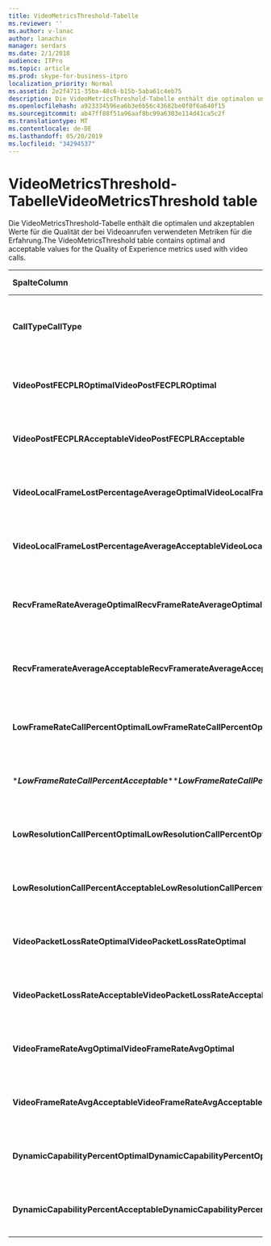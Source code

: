 ```yaml
---
title: VideoMetricsThreshold-Tabelle
ms.reviewer: ''
ms.author: v-lanac
author: lanachin
manager: serdars
ms.date: 2/1/2018
audience: ITPro
ms.topic: article
ms.prod: skype-for-business-itpro
localization_priority: Normal
ms.assetid: 2e2f4711-35ba-48c6-b15b-5aba61c4eb75
description: Die VideoMetricsThreshold-Tabelle enthält die optimalen und akzeptablen Werte für die Qualität der bei Videoanrufen verwendeten Metriken für die Erfahrung.
ms.openlocfilehash: a923334596ea6b3e6b56c43682be0f0f6a640f15
ms.sourcegitcommit: ab47ff88f51a96aaf8bc99a6303e114d41ca5c2f
ms.translationtype: MT
ms.contentlocale: de-DE
ms.lasthandoff: 05/20/2019
ms.locfileid: "34294537"
---
```

# <a name="videometricsthreshold-table"></a><span data-ttu-id="a937c-103">VideoMetricsThreshold-Tabelle</span><span class="sxs-lookup"><span data-stu-id="a937c-103">VideoMetricsThreshold table</span></span>
 
<span data-ttu-id="a937c-104">Die VideoMetricsThreshold-Tabelle enthält die optimalen und akzeptablen Werte für die Qualität der bei Videoanrufen verwendeten Metriken für die Erfahrung.</span><span class="sxs-lookup"><span data-stu-id="a937c-104">The VideoMetricsThreshold table contains optimal and acceptable values for the Quality of Experience metrics used with video calls.</span></span>
  

| <span data-ttu-id="a937c-105">**Spalte**</span><span class="sxs-lookup"><span data-stu-id="a937c-105">**Column**</span></span>                                               | <span data-ttu-id="a937c-106">**Datentyp**</span><span class="sxs-lookup"><span data-stu-id="a937c-106">**Data Type**</span></span>       | <span data-ttu-id="a937c-107">**Schlüssel/Index**</span><span class="sxs-lookup"><span data-stu-id="a937c-107">**Key/Index**</span></span>  | <span data-ttu-id="a937c-108">**Details**</span><span class="sxs-lookup"><span data-stu-id="a937c-108">**Details**</span></span>                          |
|:---------------------------------------------------------|:--------------------|:---------------|:-------------------------------------|
| <span data-ttu-id="a937c-109">**CallType**</span><span class="sxs-lookup"><span data-stu-id="a937c-109">**CallType**</span></span> <br/>                                       | <span data-ttu-id="a937c-110">int</span><span class="sxs-lookup"><span data-stu-id="a937c-110">int</span></span>  <br/>          | <span data-ttu-id="a937c-111">Primary</span><span class="sxs-lookup"><span data-stu-id="a937c-111">Primary</span></span>  <br/> | <span data-ttu-id="a937c-112">Der Typ des Anrufs, der getätigt wurde.</span><span class="sxs-lookup"><span data-stu-id="a937c-112">Type of call that was placed.</span></span>  <br/> |
| <span data-ttu-id="a937c-113">**VideoPostFECPLROptimal**</span><span class="sxs-lookup"><span data-stu-id="a937c-113">**VideoPostFECPLROptimal**</span></span> <br/>                         | <span data-ttu-id="a937c-114">Dezimal (5; 2)</span><span class="sxs-lookup"><span data-stu-id="a937c-114">decimal(5,2)</span></span>  <br/> |                | <span data-ttu-id="a937c-115">Der Standardwert ist 0,05.</span><span class="sxs-lookup"><span data-stu-id="a937c-115">The default value is 0.05.</span></span>  <br/>    |
| <span data-ttu-id="a937c-116">**VideoPostFECPLRAcceptable**</span><span class="sxs-lookup"><span data-stu-id="a937c-116">**VideoPostFECPLRAcceptable**</span></span> <br/>                      | <span data-ttu-id="a937c-117">Dezimal (5; 2)</span><span class="sxs-lookup"><span data-stu-id="a937c-117">decimal(5,2)</span></span>  <br/> |                | <span data-ttu-id="a937c-118">Der Standardwert ist 0,10.</span><span class="sxs-lookup"><span data-stu-id="a937c-118">The default value is 0.10.</span></span>  <br/>    |
| <span data-ttu-id="a937c-119">**VideoLocalFrameLostPercentageAverageOptimal**</span><span class="sxs-lookup"><span data-stu-id="a937c-119">**VideoLocalFrameLostPercentageAverageOptimal**</span></span> <br/>    | <span data-ttu-id="a937c-120">Dezimal (5; 2)</span><span class="sxs-lookup"><span data-stu-id="a937c-120">decimal(5,2)</span></span>  <br/> |                | <span data-ttu-id="a937c-121">Der Standardwert ist 5,0.</span><span class="sxs-lookup"><span data-stu-id="a937c-121">The default value is 5.0.</span></span>  <br/>     |
| <span data-ttu-id="a937c-122">**VideoLocalFrameLostPercentageAverageAcceptable**</span><span class="sxs-lookup"><span data-stu-id="a937c-122">**VideoLocalFrameLostPercentageAverageAcceptable**</span></span> <br/> | <span data-ttu-id="a937c-123">Dezimal (5; 2)</span><span class="sxs-lookup"><span data-stu-id="a937c-123">decimal(5,2)</span></span>  <br/> |                | <span data-ttu-id="a937c-124">Der Standardwert ist 10,0.</span><span class="sxs-lookup"><span data-stu-id="a937c-124">The default value is 10.0.</span></span>  <br/>    |
| <span data-ttu-id="a937c-125">**RecvFrameRateAverageOptimal**</span><span class="sxs-lookup"><span data-stu-id="a937c-125">**RecvFrameRateAverageOptimal**</span></span> <br/>                    | <span data-ttu-id="a937c-126">Dezimal (9; 4)</span><span class="sxs-lookup"><span data-stu-id="a937c-126">decimal(9,4)</span></span>  <br/> |                | <span data-ttu-id="a937c-127">Der Standardwert ist 12,0000.</span><span class="sxs-lookup"><span data-stu-id="a937c-127">The default value is 12.0000.</span></span>  <br/> |
| <span data-ttu-id="a937c-128">**RecvFramerateAverageAcceptable**</span><span class="sxs-lookup"><span data-stu-id="a937c-128">**RecvFramerateAverageAcceptable**</span></span> <br/>                 | <span data-ttu-id="a937c-129">Dezimal (9; 4)</span><span class="sxs-lookup"><span data-stu-id="a937c-129">decimal(9,4)</span></span>  <br/> |                | <span data-ttu-id="a937c-130">Der Standardwert ist 7,0000.</span><span class="sxs-lookup"><span data-stu-id="a937c-130">The default value is 7.0000.</span></span>  <br/>  |
| <span data-ttu-id="a937c-131">**LowFrameRateCallPercentOptimal**</span><span class="sxs-lookup"><span data-stu-id="a937c-131">**LowFrameRateCallPercentOptimal**</span></span> <br/>                 | <span data-ttu-id="a937c-132">Dezimal (5; 2)</span><span class="sxs-lookup"><span data-stu-id="a937c-132">decimal(5,2)</span></span>  <br/> |                | <span data-ttu-id="a937c-133">Der Standardwert ist 5,0.</span><span class="sxs-lookup"><span data-stu-id="a937c-133">The default value is 5.0.</span></span>  <br/>     |
| <span data-ttu-id="a937c-134">\****LowFrameRateCallPercentAcceptable***\*</span><span class="sxs-lookup"><span data-stu-id="a937c-134">\****LowFrameRateCallPercentAcceptable***\*</span></span> <br/>        | <span data-ttu-id="a937c-135">Dezimal (5; 2)</span><span class="sxs-lookup"><span data-stu-id="a937c-135">decimal(5,2)</span></span>  <br/> |                | <span data-ttu-id="a937c-136">Der Standardwert ist 10.0/</span><span class="sxs-lookup"><span data-stu-id="a937c-136">The default value is 10.0/</span></span>  <br/>    |
| <span data-ttu-id="a937c-137">**LowResolutionCallPercentOptimal**</span><span class="sxs-lookup"><span data-stu-id="a937c-137">**LowResolutionCallPercentOptimal**</span></span> <br/>                | <span data-ttu-id="a937c-138">Dezimal (5; 2)</span><span class="sxs-lookup"><span data-stu-id="a937c-138">decimal(5,2)</span></span>  <br/> |                | <span data-ttu-id="a937c-139">Der Standardwert ist 5,0.</span><span class="sxs-lookup"><span data-stu-id="a937c-139">The default value is 5.0.</span></span>  <br/>     |
| <span data-ttu-id="a937c-140">**LowResolutionCallPercentAcceptable**</span><span class="sxs-lookup"><span data-stu-id="a937c-140">**LowResolutionCallPercentAcceptable**</span></span> <br/>             | <span data-ttu-id="a937c-141">Dezimal (5; 2)</span><span class="sxs-lookup"><span data-stu-id="a937c-141">decimal(5,2)</span></span>  <br/> |                | <span data-ttu-id="a937c-142">Der Standardwert ist 10,0.</span><span class="sxs-lookup"><span data-stu-id="a937c-142">The default value is 10.0.</span></span>  <br/>    |
| <span data-ttu-id="a937c-143">**VideoPacketLossRateOptimal**</span><span class="sxs-lookup"><span data-stu-id="a937c-143">**VideoPacketLossRateOptimal**</span></span> <br/>                     | <span data-ttu-id="a937c-144">foat</span><span class="sxs-lookup"><span data-stu-id="a937c-144">foat</span></span>  <br/>         |                | <span data-ttu-id="a937c-145">Der Standardwert ist 0,05.</span><span class="sxs-lookup"><span data-stu-id="a937c-145">The default value is 0.05.</span></span>  <br/>    |
| <span data-ttu-id="a937c-146">**VideoPacketLossRateAcceptable**</span><span class="sxs-lookup"><span data-stu-id="a937c-146">**VideoPacketLossRateAcceptable**</span></span> <br/>                  | <span data-ttu-id="a937c-147">float</span><span class="sxs-lookup"><span data-stu-id="a937c-147">float</span></span>  <br/>        |                | <span data-ttu-id="a937c-148">Der Standardwert ist 0,10.</span><span class="sxs-lookup"><span data-stu-id="a937c-148">The default value is 0.10.</span></span>  <br/>    |
| <span data-ttu-id="a937c-149">**VideoFrameRateAvgOptimal**</span><span class="sxs-lookup"><span data-stu-id="a937c-149">**VideoFrameRateAvgOptimal**</span></span> <br/>                       | <span data-ttu-id="a937c-150">float</span><span class="sxs-lookup"><span data-stu-id="a937c-150">float</span></span>  <br/>        |                | <span data-ttu-id="a937c-151">Der Standardwert ist 12.</span><span class="sxs-lookup"><span data-stu-id="a937c-151">The default value is 12.</span></span>  <br/>      |
| <span data-ttu-id="a937c-152">**VideoFrameRateAvgAcceptable**</span><span class="sxs-lookup"><span data-stu-id="a937c-152">**VideoFrameRateAvgAcceptable**</span></span> <br/>                    | <span data-ttu-id="a937c-153">float</span><span class="sxs-lookup"><span data-stu-id="a937c-153">float</span></span>  <br/>        |                | <span data-ttu-id="a937c-154">Der Standardwert ist 7.</span><span class="sxs-lookup"><span data-stu-id="a937c-154">The default value is 7.</span></span>  <br/>       |
| <span data-ttu-id="a937c-155">**DynamicCapabilityPercentOptimal**</span><span class="sxs-lookup"><span data-stu-id="a937c-155">**DynamicCapabilityPercentOptimal**</span></span> <br/>                | <span data-ttu-id="a937c-156">Dezimal (5; 2)</span><span class="sxs-lookup"><span data-stu-id="a937c-156">decimal(5,2)</span></span>  <br/> |                | <span data-ttu-id="a937c-157">Der Standardwert ist 5,00.</span><span class="sxs-lookup"><span data-stu-id="a937c-157">The default value is 5.00.</span></span>  <br/>    |
| <span data-ttu-id="a937c-158">**DynamicCapabilityPercentAcceptable**</span><span class="sxs-lookup"><span data-stu-id="a937c-158">**DynamicCapabilityPercentAcceptable**</span></span> <br/>             | <span data-ttu-id="a937c-159">Dezimal (5; 2)</span><span class="sxs-lookup"><span data-stu-id="a937c-159">decimal(5,2)</span></span>  <br/> |                | <span data-ttu-id="a937c-160">Der Standardwert ist 10,00.</span><span class="sxs-lookup"><span data-stu-id="a937c-160">The default value is 10.00.</span></span>  <br/>   |

